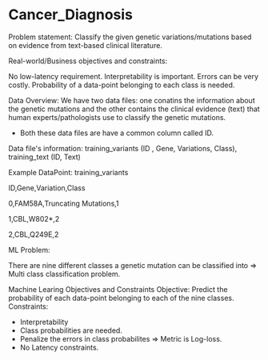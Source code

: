# Cancer_Diagnosis

Problem statement:  Classify the given genetic variations/mutations based on evidence from text-based clinical literature.


Real-world/Business objectives and constraints:

No low-latency requirement.
Interpretability is important.
Errors can be very costly.
Probability of a data-point belonging to each class is needed.

Data Overview:
We have two data files: one conatins the information about the genetic mutations and the other contains the clinical evidence (text) that  human experts/pathologists use to classify the genetic mutations. 
- Both these data files are have a common column called ID.

Data file's information:  training_variants (ID , Gene, Variations, Class), training_text (ID, Text)

Example DataPoint: training_variants

ID,Gene,Variation,Class

0,FAM58A,Truncating Mutations,1 

1,CBL,W802*,2 

2,CBL,Q249E,2 


ML Problem:

There are nine different classes a genetic mutation can be classified into => Multi class classification problem.

Machine Learing Objectives and Constraints
Objective: Predict the probability of each data-point belonging to each of the nine classes.
Constraints:
* Interpretability
* Class probabilities are needed.
* Penalize the errors in class probabilites => Metric is Log-loss.
* No Latency constraints.



